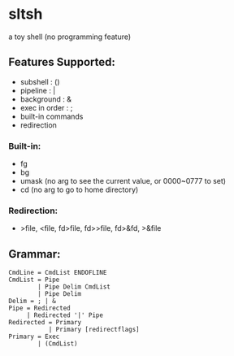 # sltsh
a toy shell (no programming feature)

## Features Supported:
* subshell : ()  
* pipeline : |  
* background : &  
* exec in order : ;  
* built-in commands  
* redirection  


### Built-in:
* fg <job id>  
* bg <job id>  
* umask (no arg to see the current value, or 0000~0777 to set)  
* cd <path>(no arg to go to home directory)  

### Redirection: 
* \>file, <file, fd>file, fd>>file, fd>&fd, >&file

## Grammar:


	CmdLine = CmdList ENDOFLINE
	CmdList = Pipe
			| Pipe Delim CmdList
			| Pipe Delim
	Delim = ; | &
	Pipe = Redirected
		 | Redirected '|' Pipe
	Redirected = Primary
			   | Primary [redirectflags]
	Primary = Exec
			| (CmdList)
